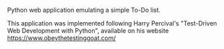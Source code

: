 Python web application emulating a simple To-Do list.

This application was implemented following Harry Percival's "Test-Driven Web Development with Python", available on his website https://www.obeythetestinggoat.com/
